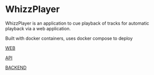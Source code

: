 # WhizzPlayer

WhizzPlayer is an application to cue playback of tracks for automatic playback via a web application.

Built with docker containers, uses docker compose to deploy

[WEB](web)

[API](api)

[BACKEND](back)
